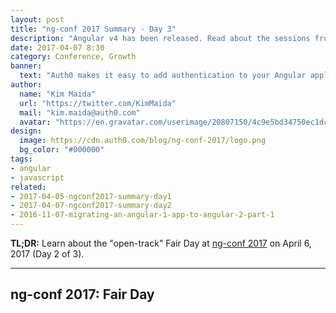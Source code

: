 ```yaml
---
layout: post
title: "ng-conf 2017 Summary - Day 3"
description: "Angular v4 has been released. Read about the sessions from ng-conf 2017 (April 7) Day 3."
date: 2017-04-07 8:30
category: Conference, Growth
banner:
  text: "Auth0 makes it easy to add authentication to your Angular application."
author:
  name: "Kim Maida"
  url: "https://twitter.com/KimMaida"
  mail: "kim.maida@auth0.com"
  avatar: "https://en.gravatar.com/userimage/20807150/4c9e5bd34750ec1dcedd71cb40b4a9ba.png"
design:
  image: https://cdn.auth0.com/blog/ng-conf-2017/logo.png
  bg_color: "#000000"
tags:
- angular
- javascript
related:
- 2017-04-05-ngconf2017-summary-day1
- 2017-04-07-ngconf2017-summary-day2
- 2016-11-07-migrating-an-angular-1-app-to-angular-2-part-1
---
```


**TL;DR:** Learn about the "open-track" Fair Day at [ng-conf 2017](https://www.ng-conf.org/) on April 6, 2017 (Day 2 of 3).

---

## ng-conf 2017: Fair Day